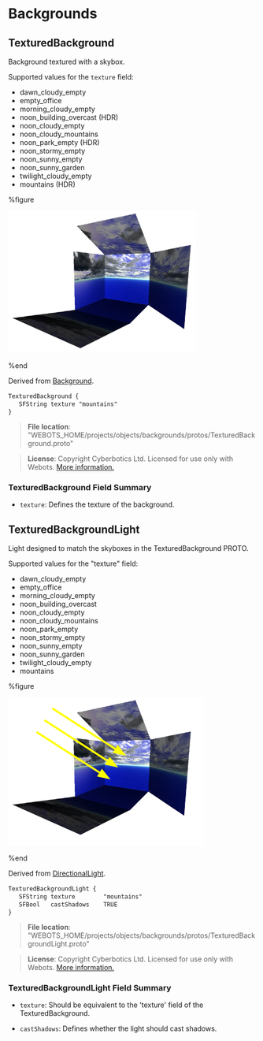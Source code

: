 # Backgrounds

## TexturedBackground

Background textured with a skybox.

Supported values for the `texture` field:

- dawn\_cloudy\_empty
- empty\_office
- morning\_cloudy\_empty
- noon\_building\_overcast (HDR)
- noon\_cloudy\_empty
- noon\_cloudy\_mountains
- noon\_park\_empty (HDR)
- noon\_stormy\_empty
- noon\_sunny\_empty
- noon\_sunny\_garden
- twilight\_cloudy\_empty
- mountains (HDR)

%figure

![TexturedBackground](images/objects/backgrounds/TexturedBackground/model.png)

%end

Derived from [Background](../reference/background.md).

```
TexturedBackground {
   SFString texture "mountains"
}
```

> **File location**: "WEBOTS\_HOME/projects/objects/backgrounds/protos/TexturedBackground.proto"

> **License**: Copyright Cyberbotics Ltd. Licensed for use only with Webots.
[More information.](https://cyberbotics.com/webots_assets_license)

### TexturedBackground Field Summary

- `texture`: Defines the texture of the background.

## TexturedBackgroundLight

Light designed to match the skyboxes in the TexturedBackground PROTO.

Supported values for the "texture" field:

- dawn\_cloudy\_empty
- empty\_office
- morning\_cloudy\_empty
- noon\_building\_overcast
- noon\_cloudy\_empty
- noon\_cloudy\_mountains
- noon\_park\_empty
- noon\_stormy\_empty
- noon\_sunny\_empty
- noon\_sunny\_garden
- twilight\_cloudy\_empty
- mountains

%figure

![TexturedBackgroundLight](images/objects/backgrounds/TexturedBackgroundLight/model.png)

%end

Derived from [DirectionalLight](../reference/directionallight.md).

```
TexturedBackgroundLight {
   SFString texture        "mountains"
   SFBool   castShadows    TRUE
}
```

> **File location**: "WEBOTS\_HOME/projects/objects/backgrounds/protos/TexturedBackgroundLight.proto"

> **License**: Copyright Cyberbotics Ltd. Licensed for use only with Webots.
[More information.](https://cyberbotics.com/webots_assets_license)

### TexturedBackgroundLight Field Summary

- `texture`: Should be equivalent to the 'texture' field of the TexturedBackground.

- `castShadows`: Defines whether the light should cast shadows.

